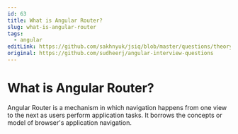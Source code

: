 ```yaml
---
id: 63
title: What is Angular Router?
slug: what-is-angular-router
tags:
  - angular
editLink: https://github.com/sakhnyuk/jsiq/blob/master/questions/theory/angular/63.md
original: https://github.com/sudheerj/angular-interview-questions
---
```


# What is Angular Router?

Angular Router is a mechanism in which navigation happens from one view to the next as users perform application tasks. It borrows the concepts or model of browser's application navigation.